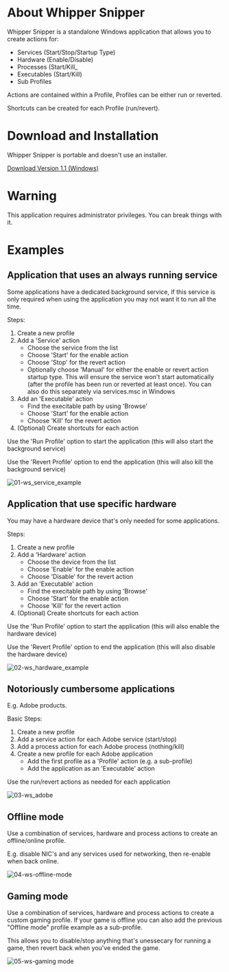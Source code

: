 # About Whipper Snipper

Whipper Snipper is a standalone Windows application that allows you to create actions for:

- Services (Start/Stop/Startup Type)
- Hardware (Enable/Disable)
- Processes (Start/Kill_
- Executables (Start/Kill)
- Sub Profiles

Actions are contained within a Profile, Profiles can be either run or reverted.

Shortcuts can be created for each Profile (run/revert).

# Download and Installation

Whipper Snipper is portable and doesn't use an installer.

[Download Version 1.1 (Windows)](https://github.com/worker109/Whipper-Snipper/releases/download/1.1/WhipperSnipper.exe)

# Warning

This application requires administrator privileges. You can break things with it.

# Examples

## Application that uses an always running service

Some applications have a dedicated background service, if this service is only required when using the application you may not want it to run all the time.

Steps:

1. Create a new profile
2. Add a 'Service' action
   - Choose the service from the list
   - Choose 'Start' for the enable action
   - Choose 'Stop' for the revert action
   - Optionally choose 'Manual' for either the enable or revert action startup type. This will ensure the service won't start automatically (after the profile has been run or reverted at least once). You can also do this separately via services.msc in Windows
3. Add an 'Executable' action
   - Find the execitable path by using 'Browse'
   - Choose 'Start' for the enable action
   - Choose 'Kill' for the revert action
4. (Optional) Create shortcuts for each action

Use the 'Run Profile' option to start the application (this will also start the background service)

Use the 'Revert Profile' option to end the application (this will also kill the background service)

![01-ws_service_example](https://user-images.githubusercontent.com/77418705/126892419-27be543c-e204-4a6f-863c-3fe5758a2e6b.png)

## Application that use specific hardware

You may have a hardware device that's only needed for some applications.

Steps:

1. Create a new profile
2. Add a 'Hardware' action
   - Choose the device from the list
   - Choose 'Enable' for the enable action
   - Choose 'Disable' for the revert action
3. Add an 'Executable' action
   - Find the execitable path by using 'Browse'
   - Choose 'Start' for the enable action
   - Choose 'Kill' for the revert action
4. (Optional) Create shortcuts for each action

Use the 'Run Profile' option to start the application (this will also enable the hardware device)

Use the 'Revert Profile' option to end the application (this will also disable the hardware device)

![02-ws_hardware_example](https://user-images.githubusercontent.com/77418705/126892456-b6407c13-1348-4756-b523-c10124284232.png)

## Notoriously cumbersome applications

E.g. Adobe products.

Basic Steps:

1. Create a new profile
2. Add a service action for each Adobe service (start/stop)
3. Add a process action for each Adobe process (nothing/kill)
4. Create a new profile for each Adobe application
   - Add the first profile as a 'Profile' action (e.g. a sub-profile)
   - Add the application as an 'Executable' action

Use the run/revert actions as needed for each application

![03-ws_adobe](https://user-images.githubusercontent.com/77418705/126892422-274e4e22-b6c0-4844-8330-6143b7ae9733.png)

## Offline mode

Use a combination of services, hardware and process actions to create an offline/online profile.

E.g. disable NIC's and any services used for networking, then re-enable when back online.

![04-ws-offline-mode](https://user-images.githubusercontent.com/77418705/126892423-12b0feac-b306-4065-a88e-ec046936ff3a.png)

## Gaming mode

Use a combination of services, hardware and process actions to create a custom gaming profile. If your game is offline you can also add the previous "Offline mode" profile example as a sub-profile.

This allows you to disable/stop anything that's unessecary for running a game, then revert back when you've ended the game. 

![05-ws-gaming mode](https://user-images.githubusercontent.com/77418705/126892426-dadfec09-6a1b-4b8f-92e0-35c59cbdf6dc.png)




